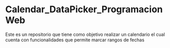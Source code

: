 # Calendar_DataPicker_ProgramacionWeb
Este es un repositorio que tiene como objetivo realizar un calendario el cual cuenta con funcionalidades que permite marcar rangos de fechas 

